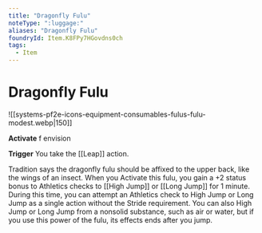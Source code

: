 ```yaml
---
title: "Dragonfly Fulu"
noteType: ":luggage:"
aliases: "Dragonfly Fulu"
foundryId: Item.K8FPy7HGovdns0ch
tags:
  - Item
---
```


# Dragonfly Fulu
![[systems-pf2e-icons-equipment-consumables-fulus-fulu-modest.webp|150]]

**Activate** f envision

**Trigger** You take the [[Leap]] action.

Tradition says the dragonfly fulu should be affixed to the upper back, like the wings of an insect. When you Activate this fulu, you gain a +2 status bonus to Athletics checks to [[High Jump]] or [[Long Jump]] for 1 minute. During this time, you can attempt an Athletics check to High Jump or Long Jump as a single action without the Stride requirement. You can also High Jump or Long Jump from a nonsolid substance, such as air or water, but if you use this power of the fulu, its effects ends after you jump.
